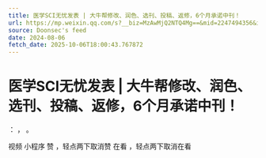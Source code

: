 ```yaml
---
title: 医学SCI无忧发表 | 大牛帮修改、润色、选刊、投稿、返修，6个月承诺中刊！
url: https://mp.weixin.qq.com/s?__biz=MzAwMjQ2NTQ4Mg==&mid=2247494356&idx=2&sn=09ea849f7ce09f9a5181e48df227c166
source: Doonsec's feed
date: 2024-08-06
fetch_date: 2025-10-06T18:00:43.767872
---
```


# 医学SCI无忧发表 | 大牛帮修改、润色、选刊、投稿、返修，6个月承诺中刊！

：
，
。

视频
小程序
赞
，轻点两下取消赞
在看
，轻点两下取消在看